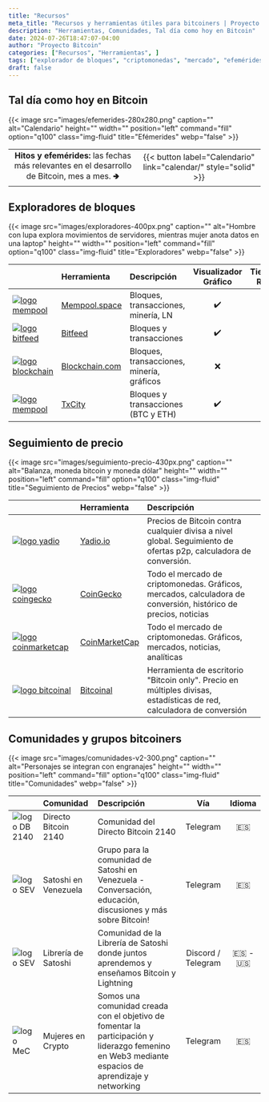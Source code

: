 ```yaml
---
title: "Recursos"
meta_title: "Recursos y herramientas útiles para bitcoiners | Proyecto Bitcoin"
description: "Herramientas, Comunidades, Tal día como hoy en Bitcoin"
date: 2024-07-26T18:47:07-04:00
author: "Proyecto Bitcoin"
categories: ["Recursos", "Herramientas", ]
tags: ["explorador de bloques", "criptomonedas", "mercado", "efemérides"]
draft: false
---
```


## Tal día como hoy en Bitcoin

{{< image src="images/efemerides-280x280.png" caption="" alt="Calendario" height="" width="" position="left" command="fill" option="q100" class="img-fluid" title="Efémerides"  webp="false" >}}

|         |          |
| :-----: | :------: |
| **Hitos y efemérides:** las fechas más relevantes en el desarrollo de Bitcoin, mes a mes.  🢂 | {{< button label="Calendario" link="calendar/" style="solid" >}} |

## Exploradores de bloques

{{< image src="images/exploradores-400px.png" caption="" alt="Hombre con lupa explora movimientos de servidores, mientras mujer anota datos en una laptop" height="" width="" position="left" command="fill" option="q100" class="img-fluid" title="Exploradores"  webp="false" >}}

|          |          Herramienta              |           Descripción           | Visualizador Gráfico | Tiempo Real |
| -------- | :-------------------------------- | :------------------------------ | :------------------: | :---------: |
| [![logo mempool](images/mempool-logo-50px.png)](https://mempool.space/es/) | [Mempool.space](https://mempool.space/es/) | Bloques, transacciones, minería, LN | ✔️ | ✔️ |
| [![logo bitfeed](images/bitfeed.png)](https://bits.monospace.live/) |[Bitfeed](https://bits.monospace.live/) | Bloques y transacciones | ✔️ | ✔️ |
| [![logo blockchain](images/blockchain-50px-2.png)](https://www.blockchain.com/explorer/assets/btc) | [Blockchain.com](https://www.blockchain.com/explorer/assets/btc) | Bloques, transacciones, minería, gráficos | ❌ | ✔️ |
| [![logo mempool](images/txcity.png)](https://txcity.io/v/eth-btc) | [TxCity](https://txcity.io/v/eth-btc) | Bloques y transacciones (BTC y ETH) | ✔️ | ✔️ |

## Seguimiento de precio

{{< image src="images/seguimiento-precio-430px.png" caption="" alt="Balanza, moneda bitcoin y moneda dólar" height="" width="" position="left" command="fill" option="q100" class="img-fluid" title="Seguimiento de Precios"  webp="false" >}}

|                                  |                  Herramienta                  |            Descripción            |
| :------------------------------- | :-------------------------------------------- | :-------------------------------- |
| [![logo yadio](images/yadio.png "Yadio")](https://yadio.io/) | [Yadio.io](https://yadio.io/) | Precios de Bitcoin contra cualquier divisa a nivel global. Seguimiento de ofertas p2p, calculadora de conversión. |
| [![logo coingecko](images/coingecko-50px.png "Coingecko")](https://www.coingecko.com/es/monedas/bitcoin) | [CoinGecko](https://www.coingecko.com/es/monedas/bitcoin) | Todo el mercado de criptomonedas. Gráficos, mercados, calculadora de conversión, histórico de precios, noticias  |
| [![logo coinmarketcap](images/coinmarketcap-50px.png "CoinMarketCap")](https://coinmarketcap.com/es/currencies/bitcoin/) | [CoinMarketCap](https://coinmarketcap.com/es/currencies/bitcoin/) | Todo el mercado de criptomonedas. Gráficos, mercados, noticias, analíticas  |
|[![logo bitcoinal](images/b-icon-50px.png "Bitcoinal")](https://bitcoinal.com/) | [Bitcoinal](https://bitcoinal.com/) | Herramienta de escritorio "Bitcoin only". Precio en múltiples divisas, estadísticas de red, calculadora de conversión  |

## Comunidades y grupos bitcoiners

{{< image src="images/comunidades-v2-300.png" caption="" alt="Personajes se integran con engranajes" height="" width="" position="left" command="fill" option="q100" class="img-fluid" title="Comunidades"  webp="false" >}}

|          |          Comunidad              |           Descripción           |  Vía  | Idioma |
| -------- | :------------------------------ | :------------------------------ | :---: | :----: |
| ![logo DB 2140](images/logo-2140-50px.png "Directo Bitcoin 2140") | Directo Bitcoin 2140 | Comunidad del Directo Bitcoin 2140 | Telegram |  🇪🇸 |
| ![logo SEV](images/logo-SEV-50px.png "Satoshi en Venezuela") | Satoshi en Venezuela | Grupo para la comunidad de Satoshi en Venezuela - Conversación, educación, discusiones y más sobre Bitcoin! | Telegram |  🇪🇸 |
| ![logo SEV](images/logo-LdS-50px.png "Librería de Satoshi") | Librería de Satoshi | Comunidad de la Librería de Satoshi donde juntos aprendemos y enseñamos Bitcoin y Lightning | Discord / Telegram | 🇪🇸 - 🇺🇸 |
| ![logo MeC](images/logo-MEC-50px.png "Mujeres en Crypto") | Mujeres en Crypto | Somos una comunidad creada con el objetivo de fomentar la participación y liderazgo femenino en Web3 mediante espacios de aprendizaje y networking | Telegram | 🇪🇸 |
